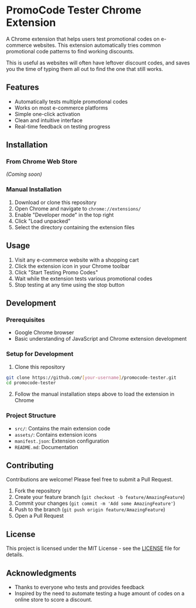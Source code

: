 # PromoCode Tester Chrome Extension

A Chrome extension that helps users test promotional codes on e-commerce websites. This extension automatically tries common promotional code patterns to find working discounts.

This is useful as websites will often have leftover discount codes, and saves you the time of typing them all out to find the one that still works.

## Features

- Automatically tests multiple promotional codes
- Works on most e-commerce platforms
- Simple one-click activation
- Clean and intuitive interface
- Real-time feedback on testing progress

## Installation

### From Chrome Web Store
*(Coming soon)*

### Manual Installation
1. Download or clone this repository
2. Open Chrome and navigate to `chrome://extensions/`
3. Enable "Developer mode" in the top right
4. Click "Load unpacked"
5. Select the directory containing the extension files

## Usage

1. Visit any e-commerce website with a shopping cart
2. Click the extension icon in your Chrome toolbar
3. Click "Start Testing Promo Codes"
4. Wait while the extension tests various promotional codes
5. Stop testing at any time using the stop button

## Development

### Prerequisites
- Google Chrome browser
- Basic understanding of JavaScript and Chrome extension development

### Setup for Development
1. Clone this repository
```bash
git clone https://github.com/[your-username]/promocode-tester.git
cd promocode-tester
```

2. Follow the manual installation steps above to load the extension in Chrome

### Project Structure
- `src/`: Contains the main extension code
- `assets/`: Contains extension icons
- `manifest.json`: Extension configuration
- `README.md`: Documentation

## Contributing

Contributions are welcome! Please feel free to submit a Pull Request.

1. Fork the repository
2. Create your feature branch (`git checkout -b feature/AmazingFeature`)
3. Commit your changes (`git commit -m 'Add some AmazingFeature'`)
4. Push to the branch (`git push origin feature/AmazingFeature`)
5. Open a Pull Request

## License

This project is licensed under the MIT License - see the [LICENSE](LICENSE) file for details.

## Acknowledgments

- Thanks to everyone who tests and provides feedback
- Inspired by the need to automate testing a huge amount of codes on a online store to score a discount.
